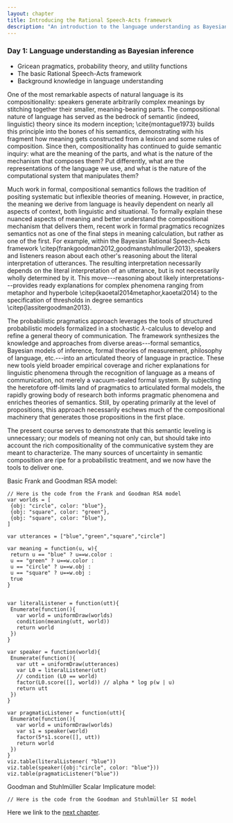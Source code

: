 ```yaml
---
layout: chapter
title: Introducing the Rational Speech-Acts framework
description: "An introduction to the language understanding as Bayesian inference"
---
```


### Day 1: Language understanding as Bayesian inference

  - Gricean pragmatics, probability theory, and utility functions 
  - The basic Rational Speech-Acts framework
  - Background knowledge in language understanding


One of the most remarkable aspects of natural language is its compositionality: speakers generate arbitrarily complex meanings by stitching together their smaller, meaning-bearing parts. The compositional nature of language has served as the bedrock of semantic (indeed, linguistic) theory since its modern inception; \cite{montague1973} builds this principle into the bones of his semantics, demonstrating with his fragment how meaning gets constructed from a lexicon and some rules of composition. Since then, compositionality has continued to guide semantic inquiry: what are the meaning of the parts, and what is the nature of the mechanism that composes them? Put differently, what are the representations of the language we use, and what is the nature of the computational system that manipulates them?

Much work in formal, compositional semantics follows the tradition of positing systematic but inflexible theories of meaning. However, in practice, the meaning we derive from language is heavily dependent on nearly all aspects of context, both linguistic and situational. To formally explain these nuanced aspects of meaning and better understand the compositional mechanism that delivers them, recent work in formal pragmatics recognizes semantics not as one of the final steps in meaning calculation, but rather as one of the first. For example, within the Bayesian Rational Speech-Acts framework \citep{frankgoodman2012,goodmanstuhlmuller2013}, speakers and listeners reason about each other's reasoning about the literal interpretation of utterances. The resulting interpretation necessarily depends on the literal interpretation of an utterance, but is not necessarily wholly determined by it. This move---reasoning about likely interpretations---provides ready explanations for complex phenomena ranging from metaphor and hyperbole \citep{kaoetal2014metaphor,kaoetal2014} to the specification of thresholds in degree semantics \citep{lassitergoodman2013}.

The probabilistic pragmatics approach leverages the tools of structured probabilistic models formalized in a stochastic $\lambda$-calculus to develop and refine a general theory of communication. The framework synthesizes the knowledge and approaches from diverse areas---formal semantics, Bayesian models of inference, formal theories of measurement, philosophy of language, etc.---into an articulated theory of language in practice. These new tools yield broader empirical coverage and richer explanations for linguistic phenomena through the recognition of language as a means of communication, not merely a vacuum-sealed formal system. By subjecting the heretofore off-limits land of pragmatics to articulated formal models, the rapidly growing body of research both informs pragmatic phenomena and enriches theories of semantics. Still, by operating primarily at the level of propositions, this approach necessarily eschews much of the compositional machinery that generates those propositions in the first place.

The present course serves to demonstrate that this semantic leveling is unnecessary; our models of meaning not only can, but should take into account the rich compositionality of the communicative system they are meant to characterize. The many sources of uncertainty in semantic composition are ripe for a probabilistic treatment, and we now have the tools to deliver one.




Basic Frank and Goodman RSA model:

~~~~
// Here is the code from the Frank and Goodman RSA model
var worlds = [
 {obj: "circle", color: "blue"},
 {obj: "square", color: "green"},
 {obj: "square", color: "blue"},
]

var utterances = ["blue","green","square","circle"]

var meaning = function(u, w){
 return u == "blue" ? u==w.color :
 u == "green" ? u==w.color :
 u == "circle" ? u==w.obj :
 u == "square" ? u==w.obj :
 true
}


var literalListener = function(utt){
 Enumerate(function(){
   var world = uniformDraw(worlds)
   condition(meaning(utt, world))
   return world
 })
}

var speaker = function(world){
 Enumerate(function(){
   var utt = uniformDraw(utterances)
   var L0 = literalListener(utt)
   // condition (L0 == world)
   factor(L0.score([], world)) // alpha * log p(w | u)
   return utt
 })
}

var pragmaticListener = function(utt){
 Enumerate(function(){
   var world = uniformDraw(worlds)
   var s1 = speaker(world)
   factor(5*s1.score([], utt))
   return world
 })
}
viz.table(literalListener( "blue"))
viz.table(speaker({obj:"circle", color: "blue"}))
viz.table(pragmaticListener("blue"))

~~~~


Goodman and Stuhlmüller Scalar Implicature model:

~~~~
// Here is the code from the Goodman and Stuhlmüller SI model

~~~~



Here we link to the [next chapter](2-uncertainty.html).
